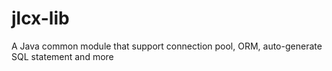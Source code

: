 # jlcx-lib

A Java common module that support connection pool, ORM, auto-generate SQL statement and more
